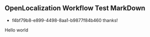 ## OpenLocalization Workflow Test MarkDown
* f4bf79b8-e899-4498-8aa1-b9877f84b460 
thanks!

Hello world